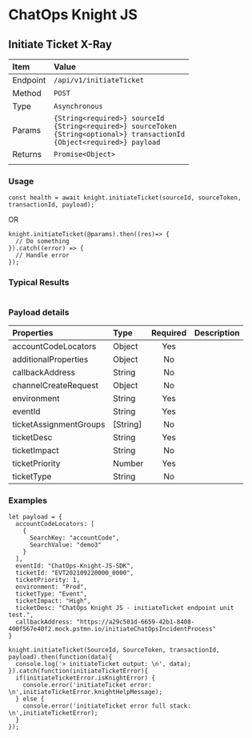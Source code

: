 # ChatOps Knight JS

## Initiate Ticket X-Ray

| **Item** | **Value** |
|:-----------------------|:-----------------------|
| Endpoint | `/api/v1/initiateTicket` |
| Method | `POST` |
| Type | `Asynchronous` |
| Params | `{String<required>} sourceId`<br>`{String<required>} sourceToken`<br> `{String<optional>} transactionId`<br>`{Object<required>} payload` |
| Returns | `Promise<Object>` |
|  |  |

### Usage

```
const health = await knight.initiateTicket(sourceId, sourceToken, transactionId, payload);
```
OR

```
knight.initiateTicket(@params).then((res)=> {
  // Do something
}).catch((error) => {
  // Handle error
});
```

### Typical Results

```

```

### Payload details

| **Properties** | **Type** | **Required** | **Description** |
|:---------------|:---------|:---------:|:----------------------------|
| accountCodeLocators | Object | Yes |  |
| additionalProperties | Object | No |  |
| callbackAddress | String | No |  |
| channelCreateRequest | Object | No |  |
| environment | String | Yes |  |
| eventId | String | Yes |  |
| ticketAssignmentGroups | [String] | No |   |
| ticketDesc | String | Yes |  |
| ticketImpact | String | No |  |
| ticketPriority | Number | Yes |  |
| ticketType | String | No |  |


### Examples

```
let payload = {
  accountCodeLocators: [
    {
      SearchKey: "accountCode",
      SearchValue: "demo3"
    }
  ],
  eventId: "ChatOps-Knight-JS-SDK",
  ticketId: "EVT202109220000_0000",
  ticketPriority: 1,
  environment: "Prod",
  ticketType: "Event",
  ticketImpact: "High",
  ticketDesc: "ChatOps Knight JS - initiateTicket endpoint unit test.",
  callbackAddress: "https://a29c501d-6659-42b1-8408-400f567e40f2.mock.pstmn.io/initiateChatOpsIncidentProcess"
}

knight.initiateTicket(SourceId, SourceToken, transactionId, payload).then(function(data){
  console.log('> initiateTicket output: \n', data);
}).catch(function(initiateTicketError){
  if(initiateTicketError.isKnightError) {
    console.error('initiateTicket error: \n',initiateTicketError.knightHelpMessage);
  } else {
    console.error('initiateTicket error full stack: \n',initiateTicketError);
  }
});
```
